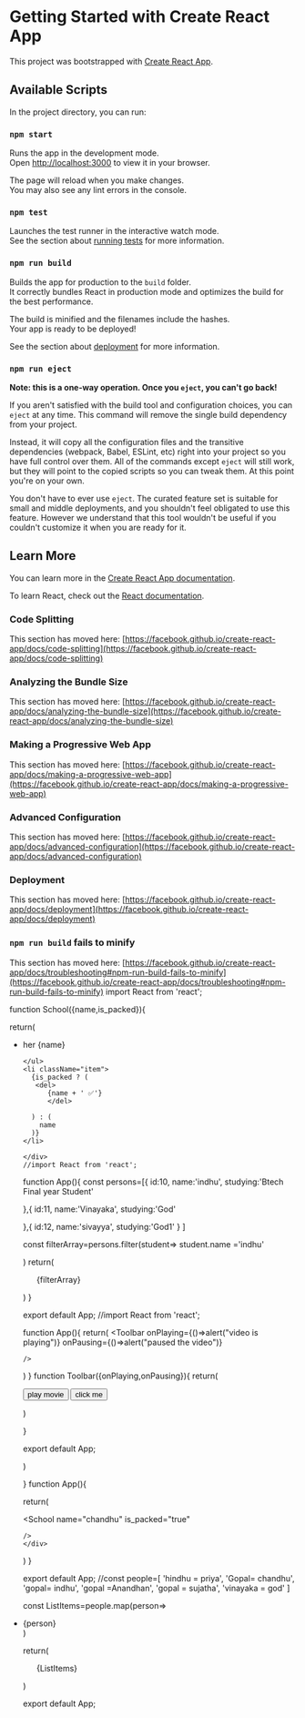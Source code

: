 # Getting Started with Create React App

This project was bootstrapped with [Create React App](https://github.com/facebook/create-react-app).

## Available Scripts

In the project directory, you can run:

### `npm start`

Runs the app in the development mode.\
Open [http://localhost:3000](http://localhost:3000) to view it in your browser.

The page will reload when you make changes.\
You may also see any lint errors in the console.

### `npm test`

Launches the test runner in the interactive watch mode.\
See the section about [running tests](https://facebook.github.io/create-react-app/docs/running-tests) for more information.

### `npm run build`

Builds the app for production to the `build` folder.\
It correctly bundles React in production mode and optimizes the build for the best performance.

The build is minified and the filenames include the hashes.\
Your app is ready to be deployed!

See the section about [deployment](https://facebook.github.io/create-react-app/docs/deployment) for more information.

### `npm run eject`

**Note: this is a one-way operation. Once you `eject`, you can't go back!**

If you aren't satisfied with the build tool and configuration choices, you can `eject` at any time. This command will remove the single build dependency from your project.

Instead, it will copy all the configuration files and the transitive dependencies (webpack, Babel, ESLint, etc) right into your project so you have full control over them. All of the commands except `eject` will still work, but they will point to the copied scripts so you can tweak them. At this point you're on your own.

You don't have to ever use `eject`. The curated feature set is suitable for small and middle deployments, and you shouldn't feel obligated to use this feature. However we understand that this tool wouldn't be useful if you couldn't customize it when you are ready for it.

## Learn More

You can learn more in the [Create React App documentation](https://facebook.github.io/create-react-app/docs/getting-started).

To learn React, check out the [React documentation](https://reactjs.org/).

### Code Splitting

This section has moved here: [https://facebook.github.io/create-react-app/docs/code-splitting](https://facebook.github.io/create-react-app/docs/code-splitting)

### Analyzing the Bundle Size

This section has moved here: [https://facebook.github.io/create-react-app/docs/analyzing-the-bundle-size](https://facebook.github.io/create-react-app/docs/analyzing-the-bundle-size)

### Making a Progressive Web App

This section has moved here: [https://facebook.github.io/create-react-app/docs/making-a-progressive-web-app](https://facebook.github.io/create-react-app/docs/making-a-progressive-web-app)

### Advanced Configuration

This section has moved here: [https://facebook.github.io/create-react-app/docs/advanced-configuration](https://facebook.github.io/create-react-app/docs/advanced-configuration)

### Deployment

This section has moved here: [https://facebook.github.io/create-react-app/docs/deployment](https://facebook.github.io/create-react-app/docs/deployment)

### `npm run build` fails to minify

This section has moved here: [https://facebook.github.io/create-react-app/docs/troubleshooting#npm-run-build-fails-to-minify](https://facebook.github.io/create-react-app/docs/troubleshooting#npm-run-build-fails-to-minify)
import React from 'react';


function School({name,is_packed}){

  return(
    <div className='list'>
    <ul>
    <li>her {name}</li>
   
    </ul>
    <li className="item">
      {is_packed ? (
       <del>
          {name + ' ✅'}
          </del>
       
      ) : (
        name
      )}
    </li>

    </div>
    //import React from 'react';

function App(){
  const persons=[{
    id:10,
    name:'indhu',
    studying:'Btech Final year Student'
  

  },{
    id:11,
    name:'Vinayaka',
    studying:'God'

  },{
    id:12,
    name:'sivayya',
    studying:'God1'
  }
]




const filterArray=persons.filter(student=>
  student.name ='indhu'


)
return(

  <ul>{filterArray}</ul>


 
)
}
      
  export default App;
//import React from 'react';

function App(){
  return(
    <Toolbar 
    onPlaying={()=>alert("video is playing")}
    onPausing={()=>alert("paused the video")}
    
    />
  )
}
function Toolbar({onPlaying,onPausing}){
  return(
    <div>

  <button onClick={onPlaying}>play movie</button>
  <button onClick={onPausing}>click me</button>
  </div>
  )

}

      
  export default App;

   
    

    
   
  )

}
function App(){
 
 
  
  return(
    <div className='App'>
    <School 
    name="chandhu"
    is_packed="true"
    
    />
    </div>
  )
}

  
  
 
      
  export default App;
//const people=[
    'hindhu = priya',
    'Gopal= chandhu',
    'gopal= indhu',
    'gopal =Anandhan',
    'gopal = sujatha',
    'vinayaka = god'
  ]


  const ListItems=people.map(person=>
    <li>{person}</li>
  )

return(
  <ol>{ListItems}</ol>
  
  

)

      
  export default App;
